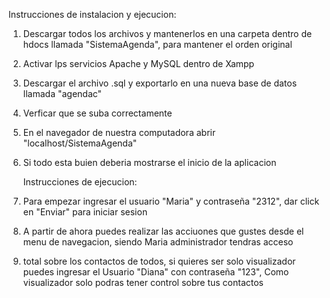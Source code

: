Instrucciones de instalacion y ejecucion:
1. Descargar todos los archivos y mantenerlos en una carpeta dentro de hdocs llamada "SistemaAgenda", para mantener el orden original
2. Activar lps servicios Apache y MySQL dentro de Xampp
3. Descargar el archivo .sql y exportarlo en una nueva base de datos llamada "agendac"
4. Verficar que se suba correctamente
5. En el navegador de nuestra computadora abrir "localhost/SistemaAgenda"
6. Si todo esta buien deberia mostrarse el inicio de la aplicacion

   Instrucciones de ejecucion:
1. Para empezar ingresar el usuario "Maria" y contraseña "2312", dar click en "Enviar" para iniciar sesion
2. A partir de ahora puedes realizar las acciuones que gustes desde el menu de navegacion, siendo Maria administrador tendras acceso
3. total sobre los contactos de todos, si quieres ser solo visualizador puedes ingresar el Usuario "Diana" con contraseña "123", Como visualizador solo podras tener control sobre tus contactos

